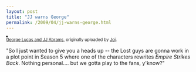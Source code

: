 ```yaml
---
layout: post
title: "JJ warns George"
permalink: /2009/04/jj-warns-george.html
---
```


<p>
<a href="http://www.flickr.com/photos/joi/1088700233/" title="photo sharing"><img  src="https://farm2.static.flickr.com/1046/1088700233_af15e1bc0f.jpg" style="border: solid 2px #000000;" alt=""></a><br /><span style="font-size: 0.8em; margin-top: 0px;"><a href="http://www.flickr.com/photos/joi/1088700233/">George Lucas and JJ Abrams</a>, originally uploaded by <a href="http://www.flickr.com/people/joi/">Joi</a>.</span>
</p>

<p>"So I just wanted to give you a heads up -- the Lost guys are gonna work in a plot point in Season 5 where one of the characters rewrites <em>Empire Strikes Back</em>. Nothing personal.... but we gotta play to the fans, y'know?"</p>


